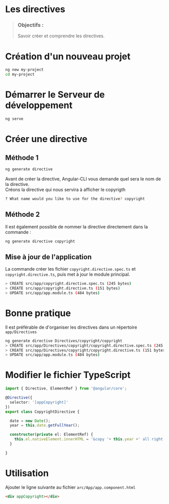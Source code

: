 # Les directives
> ### Objectifs :
> Savoir créer et comprendre les directives.



# Création d'un nouveau projet

```bash
ng new my-project
cd my-project
```



# Démarrer le Serveur de développement

```bash
ng serve
```



# Créer une directive

## Méthode 1

```bash
ng generate directive 
```

Avant de créer la directive, Angular-CLI vous demande quel sera le nom de la directive.  
Créons la directive qui nous servira à afficher le copyrigth

```bash
? What name would you like to use for the directive? copyright
```

## Méthode 2

Il est également possible de nommer la directive directement dans la commande :

```bash
ng generate directive copyright
```

## Mise à jour de l'application

La commande créer les fichier `copyright.directive.spec.ts` et `copyright.directive.ts`, puis met à jour le module principal.

```bash
> CREATE src/app/copyright.directive.spec.ts (245 bytes)
> CREATE src/app/copyright.directive.ts (151 bytes)
> UPDATE src/app/app.module.ts (484 bytes)
```



# Bonne pratique

Il est préférable de d'organiser les directives dans un répertoire `app/Directives`

```bash
ng generate directive Directives/copyright/copyright
> CREATE src/app/Directives/copyright/copyright.directive.spec.ts (245 bytes)
> CREATE src/app/Directives/copyright/copyright.directive.ts (151 bytes)
> UPDATE src/app/app.module.ts (484 bytes)
```



# Modifier le fichier TypeScript

```typescript
import { Directive, ElementRef } from '@angular/core';

@Directive({
  selector: '[appCopyright]'
})
export class CopyrightDirective {

  date = new Date();
  year = this.date.getFullYear();

  constructor(private el: ElementRef) {
    this.el.nativeElement.innerHTML = '&copy '+ this.year +' all right reserved.';
  }

}
```



# Utilisation

Ajouter le ligne suivante au fichier `arc/App/app.component.html`

```html
<div appCopyright></div>
```
